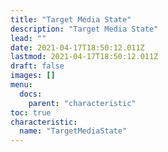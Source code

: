 ```yaml
---
title: "Target Media State"
description: "Target Media State"
lead: ""
date: 2021-04-17T18:50:12.011Z
lastmod: 2021-04-17T18:50:12.011Z
draft: false
images: []
menu:
  docs:
    parent: "characteristic"
toc: true
characteristic:
  name: "TargetMediaState"
---
```

